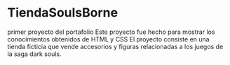 # TiendaSoulsBorne
primer proyecto del portafolio
Este proyecto fue hecho para mostrar los conocimientos obtenidos de HTML y CSS
El proyecto consiste en una tienda ficticia que vende accesorios y figuras relacionadas a los juegos de la saga dark souls.
